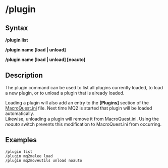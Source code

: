 # /plugin

## Syntax

**/plugin list**

**/plugin name [load \| unload]**

**/plugin name [load \| unload\] \[noauto]**

## Description

The plugin command can be used to list all plugins currently loaded, to load a new plugin, or to unload a plugin that is already loaded.

Loading a plugin will also add an entry to the **[Plugins]** section of the [MacroQuest.ini](../../documentation/macroquest.ini.md) file. Next time MQ2 is started that plugin will be loaded automatically.  
Likewise, unloading a plugin will remove it from MacroQuest.ini. Using the _noauto_ switch prevents this modification to MacroQuest.ini from occurring.

## Examples

`/plugin list`  
`/plugin mq2melee load`  
`/plugin mq2moveutils unload noauto`
